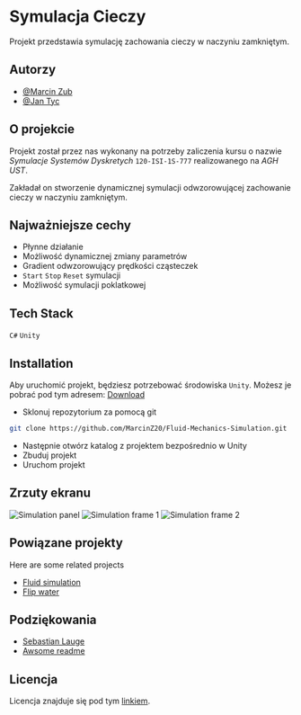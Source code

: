 
# Symulacja Cieczy

Projekt przedstawia symulację zachowania cieczy w naczyniu zamkniętym.

## Autorzy

- [@Marcin Zub](https://www.github.com/MarcinZ20)
- [@Jan Tyc](https://www.github.com/tycjantyc)


## O projekcie
Projekt został przez nas wykonany na potrzeby zaliczenia kursu o nazwie *Symulacje Systemów Dyskretych* `120-ISI-1S-777` realizowanego na *AGH UST*.

Zakładał on stworzenie dynamicznej symulacji odwzorowującej zachowanie cieczy w naczyniu zamkniętym.
## Najważniejsze cechy

- Płynne działanie
- Możliwość dynamicznej zmiany parametrów
- Gradient odwzorowujący prędkości cząsteczek
- `Start` `Stop` `Reset` symulacji
- Możliwość symulacji poklatkowej


## Tech Stack
`C#` `Unity`




## Installation

Aby uruchomić projekt, będziesz potrzebować środowiska `Unity`. Możesz je pobrać pod tym adresem: [Download](https://unity.com/download)

- Sklonuj repozytorium za pomocą git

```bash
git clone https://github.com/MarcinZ20/Fluid-Mechanics-Simulation.git
```

- Następnie otwórz katalog z projektem bezpośrednio w Unity
- Zbuduj projekt
- Uruchom projekt


## Zrzuty ekranu
![Simulation panel](https://github.com/MarcinZ20/Fluid-Mechanics-Simulation/assets/81770791/ab2a36c1-dc62-430c-9f6b-e7b39fbf7945)
![Simulation frame 1](https://github.com/MarcinZ20/Fluid-Mechanics-Simulation/assets/81770791/1b233e3a-9b66-4e8f-ac5a-4faba50d13ea)
![Simulation frame 2](https://github.com/MarcinZ20/Fluid-Mechanics-Simulation/assets/81770791/ba8cc69d-ba17-45f1-abf1-603b4692eeab)


## Powiązane projekty

Here are some related projects
- [Fluid simulation](https://www.youtube.com/watch?v=rSKMYc1CQHE)
- [Flip water](https://www.youtube.com/watch?v=XmzBREkK8kY)


## Podziękowania
 - [Sebastian Lauge](https://www.youtube.com/watch?v=rSKMYc1CQHE)
 - [Awsome readme](https://readme.so)


## Licencja

Licencja znajduje się pod tym [linkiem](https://choosealicense.com/licenses/gpl-3.0/).

